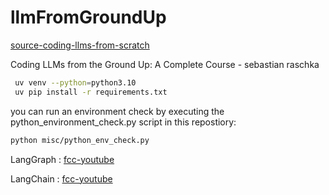 # llmFromGroundUp

[source-coding-llms-from-scratch](https://sebastianraschka.com/blog/2025/coding-llms-from-the-ground-up-a-complete-course.html)

Coding LLMs from the Ground Up: A Complete Course - sebastian raschka

```sh
 uv venv --python=python3.10
 uv pip install -r requirements.txt
```

you can run an environment check by executing the python_environment_check.py script in this repostiory:

```sh
python misc/python_env_check.py
```

LangGraph : [fcc-youtube](https://www.youtube.com/watch?v=jGg_1h0qzaM)

LangChain : [fcc-youtube](https://www.youtube.com/watch?v=lG7Uxts9SXs)
